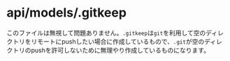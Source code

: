 # api/models/.gitkeep

このファイルは無視して問題ありません。`.gitkeep`は`git`を利用して空のディレクトリをリモートにpushしたい場合に作成しているもので、`.git`が空のディレクトリのpushを許可しないために無理やり作成しているものになります。



<docmeta name="displayName" value=".gitkeep">
